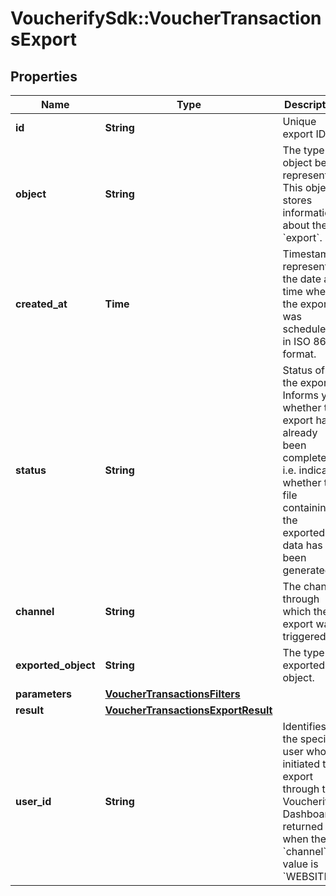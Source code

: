 # VoucherifySdk::VoucherTransactionsExport

## Properties

| Name | Type | Description | Notes |
| ---- | ---- | ----------- | ----- |
| **id** | **String** | Unique export ID. |  |
| **object** | **String** | The type of object being represented. This object stores information about the &#x60;export&#x60;. | [default to &#39;export&#39;] |
| **created_at** | **Time** | Timestamp representing the date and time when the export was scheduled in ISO 8601 format. |  |
| **status** | **String** | Status of the export. Informs you whether the export has already been completed, i.e. indicates whether the file containing the exported data has been generated. | [default to &#39;SCHEDULED&#39;] |
| **channel** | **String** | The channel through which the export was triggered. | [default to &#39;API&#39;] |
| **exported_object** | **String** | The type of exported object. | [default to &#39;voucher_transactions&#39;] |
| **parameters** | [**VoucherTransactionsFilters**](VoucherTransactionsFilters.md) |  |  |
| **result** | [**VoucherTransactionsExportResult**](VoucherTransactionsExportResult.md) |  |  |
| **user_id** | **String** | Identifies the specific user who initiated the export through the Voucherify Dashboard; returned when the &#x60;channel&#x60; value is &#x60;WEBSITE&#x60;. |  |

